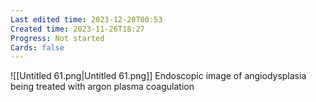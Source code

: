 ```yaml
---
Last edited time: 2023-12-20T00:53
Created time: 2023-11-26T18:27
Progress: Not started
Cards: false
---
```

![[Untitled 61.png|Untitled 61.png]]
Endoscopic image of angiodysplasia being treated with argon plasma coagulation
